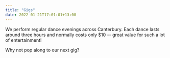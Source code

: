 ```yaml
---
title: "Gigs"
date: 2022-01-21T17:01:01+13:00
---
```


We perform regular dance evenings across Canterbury. Each dance lasts around three hours and normally costs only $10 -- great value for such a lot of entertainment!

Why not pop along to our next gig?
